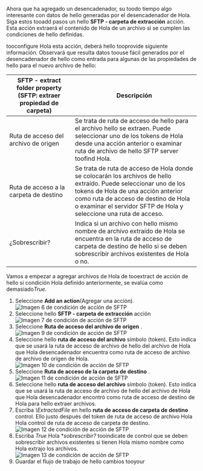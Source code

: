 Ahora que ha agregado un desencadenador, su toodo tiempo algo interesante con datos de hello generadas por el desencadenador de Hola. Siga estos tooadd pasos un hello **SFTP - carpeta de extracción** acción. Esta acción extraerá el contenido de Hola de un archivo si se cumplen las condiciones de hello definidas. 

tooconfigure Hola esta acción, deberá hello tooprovide siguiente información. Observará que resulta datos toouse fácil generados por el desencadenador de hello como entrada para algunas de las propiedades de hello para el nuevo archivo de hello:

| SFTP - extract folder property (SFTP: extraer propiedad de carpeta) | Descripción |
| --- | --- |
| Ruta de acceso del archivo de origen |Se trata de ruta de acceso de hello para el archivo hello se extraen. Puede seleccionar uno de los tokens de Hola desde una acción anterior o examinar ruta de archivo de hello SFTP server toofind Hola. |
| Ruta de acceso a la carpeta de destino |Se trata de ruta de acceso de Hola donde se colocarán los archivos de hello extraído. Puede seleccionar uno de los tokens de Hola de una acción anterior como ruta de acceso de destino de Hola o examinar el servidor SFTP de Hola y seleccione una ruta de acceso. |
| ¿Sobrescribir? |Indica si un archivo con hello mismo nombre de archivo extraído de Hola se encuentra en la ruta de acceso de carpeta de destino de hello si se deben sobrescribir archivos existentes de Hola o no. |

Vamos a empezar a agregar archivos de Hola de tooextract de acción de hello si condición Hola definido anteriormente, se evalúa como demasiado*True*. 

1. Seleccione **Add an action**(Agregar una acción).        
   ![Imagen 6 de condición de acción de SFTP](./media/connectors-create-api-sftp/condition-6.png)   
2. Seleccione hello **SFTP - carpeta de extracción** acción      
   ![Imagen 7 de condición de acción de SFTP](./media/connectors-create-api-sftp/condition-7.png)   
3. Seleccione **Ruta de acceso del archivo de origen**            .  
   ![Imagen 9 de condición de acción de SFTP](./media/connectors-create-api-sftp/condition-9.png)   
4. Seleccione hello **ruta de acceso del archivo** símbolo (token). Esto indica que se usará la ruta de acceso de archivo de hello del archivo de Hola que Hola desencadenador encuentra como ruta de acceso de archivo de archivo de origen de Hola.           
   ![Imagen 10 de condición de acción de SFTP](./media/connectors-create-api-sftp/condition-10.png)   
5. Seleccione **Ruta de acceso de la carpeta de destino**         .  
   ![Imagen 11 de condición de acción de SFTP](./media/connectors-create-api-sftp/condition-11.png)   
6. Seleccione hello **ruta de acceso del archivo** símbolo (token). Esto indica que se usará la ruta de acceso de archivo de hello del archivo de Hola que Hola desencadenador encontró como ruta de acceso de destino de Hola para hello extraer archivos.   
7. Escriba *\ExtractedFile* en hello **ruta de acceso de carpeta de destino** control. Ello justo después del token de ruta de acceso de archivo Hola Hola control de ruta de acceso de carpeta de destino.         
   ![Imagen 12 de condición de acción de SFTP](./media/connectors-create-api-sftp/condition-12.png)   
8. Escriba *True* Hola **sobrescribir?* tooindicate de control que se deben sobrescribir archivos existentes si tienen Hola mismo nombre como Hola extrajo los archivos.      
   ![Imagen 13 de condición de acción de SFTP](./media/connectors-create-api-sftp/condition-13.png)   
9. Guardar el flujo de trabajo de hello cambios tooyour  

